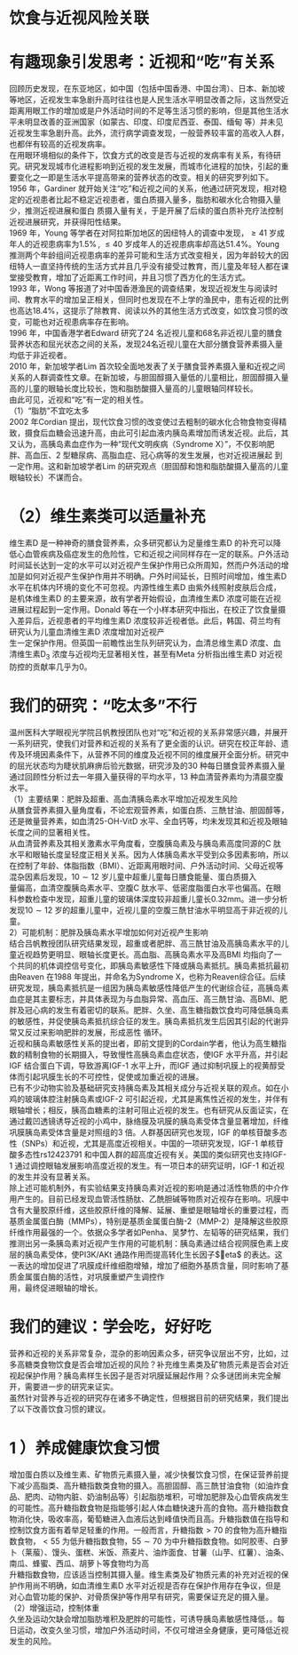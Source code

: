 # 饮食与近视风险关联  
#  有趣现象引发思考：近视和“吃”有关系  
回顾历史发现，在东亚地区，如中国（包括中国香港、中国台湾）、日本、新加坡等地区，近视发生率急剧升高时往往也是人民生活水平明显改善之际，这当然受近距离用眼工作的增加或是户外活动时间的不足等生活习惯的影响，但是其他生活水平未明显改善的亚洲国家（如蒙古、印度、印度尼西亚、泰国、缅甸 等）并未见近视发生率急剧升高。此外，流行病学调查发现，一般营养较丰富的高收入人群，也都伴有较高的近视发病率。  
在用眼环境相似的条件下，饮食方式的改变是否与近视的发病率有关系，有待研究。研究发现城市化进程影响到近视的发生发展，而城市化进程的加快，引起的重要变化之一即是生活水平提高带来的营养状态的改变。相关的研究罗列如下。  
1956 年，Gardiner 就开始关注“吃”和近视之间的关系，他通过研究发现，相对稳定的近视患者比起不稳定近视患者，蛋白质摄入量多，脂肪和碳水化合物摄入量少，推测近视进展和蛋白 质摄入量有关，于是开展了后续的蛋白质补充疗法控制近视进展研究，并获得阳性结果。  
1969 年，Young 等学者在对阿拉斯加地区的因纽特人的调查中发现，$\geqslant41$ 岁成年人的近视患病率为$1.5\%\,,\ \leqslant40$ 岁成年人的近视患病率却高达$51.4\%$。Young 推测两个年龄组间近视患病率的差异可能和生活方式改变相关，因为年龄较大的因纽特人一直坚持传统的生活方式并且几乎没有接受过教育，而儿童及年轻人都在课堂接受教育，增加了近距离工作时间，并且习惯了西方化的生活方式。  
1993 年，Wong 等报道了对中国香港渔民的调查结果，发现近视发生与阅读时间、教育水平的增加呈正相关，但同时也发现在不上学的渔民中，患有近视的比例也高达$18.4\%$，这提示了除教育、阅读以外的其他生活方式改变，如饮食习惯的改变，可能也对近视患病率存在影响。  
1996 年，中国香港学者Edward 研究了24 名近视儿童和68名非近视儿童的膳食营养状态和屈光状态之间的关系，发现24名近视儿童在大部分膳食营养素摄入量均低于非近视者。  
2010 年，新加坡学者Lim 首次较全面地发表了关于膳食营养素摄入量和近视之间关系的人群调查性文章。在新加坡，与胆固醇摄入量低的儿童相比，胆固醇摄入量高的儿童的眼轴长度比较长，饱和脂肪酸摄入量高的儿童眼轴同样较长。  
由此可见，近视和“吃”有一定的相关性。  
（1）“脂肪”不宜吃太多  
2002 年Cordian 提出，现代饮食习惯的改变使过去粗制的碳水化合物食物变得精致，摄食后血糖会迅速升高，由此可引起血液内胰岛素增加而诱发近视。此后，其又认为，高胰岛素血症作为一种“现代文明疾病（Syndrome X）”，不仅影响肥胖、高血压、2  型糖尿病、高脂血症、冠心病等的发生发展，也对近视进展起 到一定作用。这和新加坡学者Lim 的研究观点（胆固醇和饱和脂肪酸摄入量高的儿童眼轴较长）不谋而合。  
# （2）维生素类可以适量补充  
维生素D 是一种神奇的膳食营养素，众多研究都认为足量维生素D 的补充可以降低心血管疾病及癌症发生的危险性，它和近视之间同样存在一定的联系。户外活动时间延长达到一定的水平可以对近视产生保护作用已众所周知，然而户外活动的增加是如何对近视产生保护作用并不明确。户外时间延长，日照时间增加，维生素D 水平在机体内环境的变化不可忽视。内源性维生素D 由紫外线照射皮肤后合成，是机体维生素D 的主要来源，故有学者开始假设，血清维生素D 浓度可能在近视进展过程起到一定作用。Donald 等在一个小样本研究中指出，在校正了饮食量摄入差异后，近视患者的平均维生素D 浓度较非近视者低。此后，韩国、荷兰均有研究认为儿童血清维生素D 浓度增加对近视产  
生一定保护作用。但英国一前瞻性出生队列研究认为，血清总维生素D 浓度、血清维生素$\mathrm{D}_{3}$ 浓度与近视均无显著相关性，甚至有Meta 分析指出维生素D 对近视防控的贡献率几乎为0。  
#  我们的研究：“吃太多”不行  
温州医科大学眼视光学院吕帆教授团队也对“吃”和近视的关系非常感兴趣，并展开一系列研究，使我们对营养和近视的关系有了更全面的认识。研究在校正年龄、遗传及环境因素条件下，从营养不同的维度及近视不同的维度展开全面分析。研究中的屈光状态均为睫状肌麻痹后验光数据，研究涉及的30 种每日膳食营养素摄入量通过回顾性分析过去一年摄入量获得的平均水平，13 种血清营养素均为清晨空腹水平。  
（1）主要结果：肥胖及超重、高血清胰岛素水平增加近视发生风险  
从膳食营养素摄入量角度看，不论宏观营养素，如蛋白质、三酰甘油、胆固醇等，还是微量营养素，如血清25-OH-VitD 水平、全血钙等，均未发现其和近视及眼轴长度之间的显著相关性。  
从血清营养素及其相关激素水平角度看，空腹胰岛素及与胰岛素高度同源的C 肽水平和眼轴长度呈轻度正相关关系。因为人体胰岛素水平受到众多因素影响，所以在控制了年龄、体脂指数（BMI）、近距离用眼时间、户外活动时间、父母近视等混杂因素后发现，$10\sim12$ 岁儿童中超重儿童每日膳食能量、蛋白质摄入  
量偏高，血清空腹胰岛素水平、空腹C 肽水平、低密度脂蛋白水平也偏高。在眼科参数检查中发现，超重儿童的玻璃体深度较非超重儿童长$0.32\mathrm{mm}$。进一步分析发现$10\sim12$ 岁的超重儿童中，近视儿童的空腹三酰甘油水平明显高于非近视的儿童。  
2）可能机制：肥胖及胰岛素水平增加如何对近视产生影响  
结合吕帆教授团队研究结果发现，超重或者肥胖、高三酰甘油及高胰岛素水平的儿童近视趋势更明显、眼轴长度更长。高血脂、高胰岛素水平及高BMI 均指向了一个共同的机体调控信号变化，即胰岛素敏感性下降或胰岛素抵抗。胰岛素抵抗最初由Reaven 在1988 年提出，并命名为Syndrome X，也称为Reaven综合征。后续研究发现，胰岛素抵抗是一组因为胰岛素敏感性降低产生的代谢综合征，高胰岛素血症是其主要标志，并具体表现为与血脂异常、高血压、高三酰甘油、高BMI、肥胖及冠心病的发生有着密切的联系。肥胖、久坐、高生糖指数饮食均可降低胰岛素的敏感性，并促使胰岛素抵抗综合征的发生。胰岛素抵抗发生后因其引起的代谢异常又反过来影响肥胖的发展，形成恶性 循环。  
近视和胰岛素敏感性关系的提出者，即前文提到的Cordain学者，他认为高生糖指数的精制食物的长期摄入，导致慢性高胰岛素血症状态，使IGF 水平升高，并引起IGF 结合蛋白下调，导致游离IGF-1 水平上升，而IGF 通过抑制巩膜上的视黄醇受体而引起巩膜生长的不可控性，促使或加重近视的进展。  
已有不少动物实验及基础研究支持胰岛素及其相关成分与近视关联的观点。如在小鸡的玻璃体腔注射胰岛素或IGF-2 可引起近视，尤其是离焦性近视的发生，并伴有眼轴增长；相反，胰高血糖素的注射可阻止近视的发生。也有研究从反面证实，在通过戴凹透镜诱导近视的小鸡中，脉络膜及巩膜的胰岛素受体含量显著增加，纤维巩膜胰岛素受体含量是对照组的3 倍。人群基因研究也发现，IGF 的单核苷酸多态性（SNPs）和近视，尤其是高度近视相关。中国的一项研究发现，IGF-1 单核苷酸多态性rs12423791 和中国人群的超高度近视有关。美国的类似研究也支持IGF-1 通过调控眼轴发展影响高度近视的发生。有一项日本的研究证明，IGF-1 和近视的发生并没有显著关系。  
除上述可能机制外，有实验结果支持胰岛素对近视的影响是通过活性物质的中介作用产生的。目前已经发现血管活性肠肽、乙酰胆碱等物质对近视存在影响。巩膜中含有大量胶原纤维，这些胶原纤维的降解、延展、重塑是眼轴增长的重要过程，而基质金属蛋白酶（MMPs），特别是基质金属蛋白酶-2（MMP-2）是降解这些胶原纤维作用最强的一个。依据众多学者如Penha、吴梦竹、左韬等的研究结果，我们推测出另一条胰岛素对近视产生作用的可能机制：胰岛素通过结合视网膜色素上皮层的胰岛素受体，使PI3K/AKt 通路作用而提高转化生长因子$eta$ 的表达。这一表达的增加促进了巩膜成纤维细胞增殖，增加了细胞外基质含量，同时影响了基质金属蛋白酶的活性，对巩膜重塑产生调控作  
用，最终促进眼轴的增长。  
#  我们的建议：学会吃，好好吃  
营养和近视的关系非常复杂，混杂的影响因素众多，研究争议层出不穷，比如，过多高糖类食物饮食是否会增加近视的风险？补充维生素类及矿物质元素是否会对近视起保护作用？胰岛素样生长因子是否对巩膜延展起作用？众多谜团尚未完全解开，需要进一步的研究来证实。  
虽然针对营养与近视的研究存在诸多不确定性，但根据目前的研究结果，我们提出了以下改善饮食习惯的建议。  
# 1 ）养成健康饮食习惯  
增加蛋白质以及维生素、矿物质元素摄入量，减少快餐饮食习惯，在保证营养前提下减少高脂类、高升糖指数类食物的摄入。高胆固醇、高三酰甘油食物（如油炸食品、肥肉、动物内脏、奶油制品等）引起脂肪堆积，可增加肥胖及心血管疾病发生的可能性。高升糖指数食物是指能够引起人体血糖快速升高的食物。高升糖指数食物消化快，吸收率高，葡萄糖进入血液后达到峰值快而且高。升糖指数值在指导和控制饮食方面有着举足轻重的作用。一般而言，升糖指数$>70$ 的食物为高升糖指数食物，$<55$ 为低升糖指数食物，$55\sim70$ 为中升糖指数食物。如阿胶枣、白萝卜（莱菔）、馒头、蛋糕、米饭、燕麦片、油炸面食、甘薯（山芋、红薯）、油条、南瓜、蜂蜜、西瓜、胡萝卜等食物均为高  
升糖指数食物，应该适当控制其摄入量。维生素类及矿物质元素的补充对近视的保护作用尚不明确，如血清维生素D 水平对近视是否存在保护作用存在争议，但是对心血管功能的保护、对骨质保护等作用早有研究，需要保证充足的摄入量。  
（2）增强运动，控制体重  
久坐及运动欠缺会增加脂肪堆积及肥胖的可能性，可诱导胰岛素敏感性降低，。每 日运动，改变久坐习惯，增加户外活动时间，不仅可增进全身健康，更可降低近视发生的风险。  
